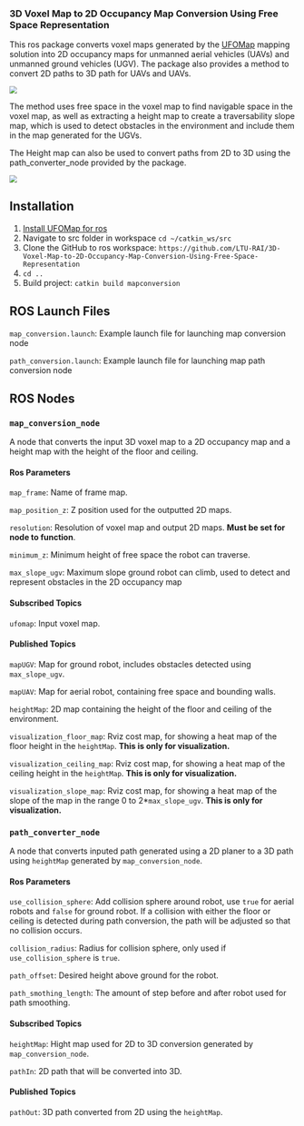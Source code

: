 ### 3D Voxel Map to 2D Occupancy Map Conversion Using Free Space Representation

This ros package converts voxel maps generated by the [UFOMap](https://github.com/UnknownFreeOccupied/ufomap) mapping solution into 2D occupancy maps for unmanned aerial vehicles (UAVs) and unmanned ground vehicles (UGV).  The package also provides a method to convert 2D paths to 3D path for UAVs and UAVs.

<img src="https://raw.githubusercontent.com/LTU-RAI/3D-Voxel-Map-to-2D-Occupancy-Map-Conversion-Using-Free-Space-Representation/Media/Media/indoor.gif" style="zoom:80%;" />

The method uses free space in the voxel map to find navigable space in the voxel map, as well as extracting a height map to create a traversability slope map, which is used to detect obstacles in the environment and include them in the map generated for the UGVs. 

The Height map can also be used to convert paths from 2D to 3D using the path_converter_node provided by the package. 

<img src="https://raw.githubusercontent.com/LTU-RAI/3D-Voxel-Map-to-2D-Occupancy-Map-Conversion-Using-Free-Space-Representation/Media/Media/cave.gif" style="zoom:80%;" />

## Installation

1. [Install UFOMap for ros](https://github.com/UnknownFreeOccupied/ufomap/wiki/Setup#installation)
2. Navigate to src folder in workspace `cd ~/catkin_ws/src`
3. Clone the GitHub  to ros workspace: `https://github.com/LTU-RAI/3D-Voxel-Map-to-2D-Occupancy-Map-Conversion-Using-Free-Space-Representation`
4. `cd ..`
5. Build project: `catkin build mapconversion`

## ROS Launch Files

`map_conversion.launch`: Example launch file for launching map conversion node

`path_conversion.launch`: Example launch file for launching map path conversion node

## ROS Nodes

### `map_conversion_node`

A node that converts the input 3D voxel map to a 2D occupancy map and a height map with the height of the floor and ceiling. 

#### Ros Parameters 

`map_frame`: Name of frame map.

`map_position_z`: Z position used for the outputted 2D maps. 

`resolution`: Resolution of voxel map and output 2D maps. **Must be set for node to function**.

`minimum_z`: Minimum height of free space the robot can traverse. 

`max_slope_ugv`: Maximum slope ground robot can climb, used to detect and represent obstacles in the 2D occupancy map

#### Subscribed Topics

`ufomap`: Input voxel map.

#### Published Topics

`mapUGV`: Map for ground robot, includes obstacles detected using `max_slope_ugv`.

`mapUAV`: Map for aerial robot, containing free space and bounding walls. 

`heightMap`: 2D map containing the height of the floor and ceiling of the environment. 

`visualization_floor_map`: Rviz cost map, for showing a heat map of the floor height in the `heightMap`. **This is only for visualization.** 

`visualization_ceiling_map`: Rviz cost map, for showing a heat map of the ceiling height in the `heightMap`. **This is only for visualization.** 

`visualization_slope_map`: Rviz cost map, for showing a heat map of the slope of the map in the range 0 to 2*`max_slope_ugv`. **This is only for visualization.** 



### `path_converter_node`

A node that converts inputed path generated using a 2D planer to a 3D path using `heightMap` generated by `map_conversion_node`.

#### Ros Parameters 

`use_collision_sphere`: Add collision sphere around robot, use `true` for aerial robots and `false` for ground robot. If a collision with either the floor or ceiling is detected during path conversion, the path will be adjusted so that no collision occurs.

`collision_radius`: Radius for collision sphere, only used if `use_collision_sphere` is  `true`. 

`path_offset`: Desired height above ground for the robot.

`path_smothing_length`: The amount of step before and after robot used for path smoothing.  

#### Subscribed Topics

`heightMap`: Hight map used for 2D to 3D conversion generated by `map_conversion_node`.

`pathIn`: 2D path that will be converted into 3D.

#### Published Topics

`pathOut`: 3D path converted from 2D using the `heightMap`.